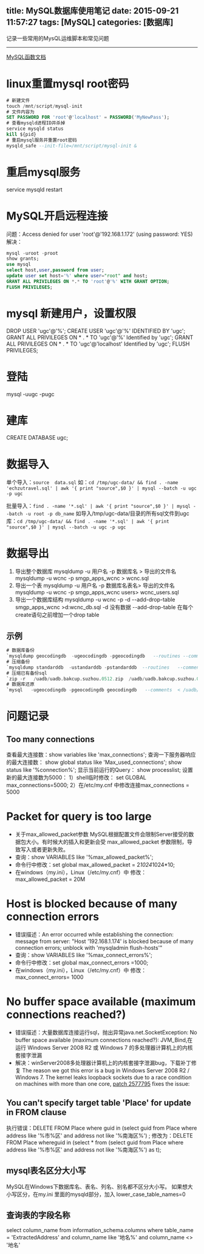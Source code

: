 title: MySQL数据库使用笔记
date: 2015-09-21 11:57:27
tags: [MySQL]
categories: [数据库]
---

记录一些常用的MysQL运维脚本和常见问题

- - -
<!-- more -->
[MySQL函数文档](http://dev.mysql.com/doc/refman/5.7/en/string-functions.html)

# linux重置mysql root密码
```sql
# 新建文件
touch /mnt/script/mysql-init
# 文件内容为
SET PASSWORD FOR 'root'@'localhost' = PASSWORD('MyNewPass');
# 查看mysqld进程ID并杀掉
service mysqld status
kill ${pid}
# 重启mysql服务并重置root密码
mysqld_safe --init-file=/mnt/script/mysql-init &
```

# 重启mysql服务
service mysqld restart

# MySQL开启远程连接
问题：Access denied for user 'root'@'192.168.1.172' (using password: YES)
解决：

``` sql
mysql -uroot -proot
show grants;
use mysql
select host,user,password from user;
update user set host='%' where user="root" and host;
GRANT ALL PRIVILEGES ON *.* TO 'root'@'%' WITH GRANT OPTION;
FLUSH PRIVILEGES;
```

# mysql 新建用户，设置权限   
DROP USER 'ugc'@'%';
CREATE USER 'ugc'@'%' IDENTIFIED BY 'ugc';  
GRANT ALL PRIVILEGES ON * . * TO 'ugc'@'%'  Identified by 'ugc';
GRANT ALL PRIVILEGES ON * . * TO 'ugc'@'localhost'  Identified by 'ugc';
FLUSH PRIVILEGES;

# 登陆
mysql -uugc -pugc

# 建库
CREATE DATABASE  ugc;

# 数据导入
单个导入：`source  data.sql`
如：`cd /tmp/ugc-data/ && find . -name 'echzutravel.sql' | awk '{ print "source",$0 }' | mysql --batch -u ugc -p ugc`

批量导入：`find . -name '*.sql' | awk '{ print "source",$0 }' | mysql --batch -u root -p db_name`
如导入/tmp/ugc-data/目录的所有sql文件到ugc库：`cd /tmp/ugc-data/ && find . -name '*.sql' | awk '{ print "source",$0 }' | mysql --batch -u ugc -p ugc`

# 数据导出
1. 导出整个数据库
mysqldump -u 用户名 -p 数据库名 > 导出的文件名
mysqldump -u wcnc -p smgp_apps_wcnc > wcnc.sql
2. 导出一个表
mysqldump -u 用户名 -p 数据库名表名> 导出的文件名
mysqldump -u wcnc -p smgp_apps_wcnc users> wcnc_users.sql
3. 导出一个数据库结构
mysqldump -u wcnc -p -d --add-drop-table smgp_apps_wcnc >d:wcnc_db.sql
-d 没有数据 --add-drop-table 在每个create语句之前增加一个drop table

## 示例
```sql
# 数据库备份
`mysqldump geocodingdb  -ugeocodingdb -pgeocodingdb   --routines --comments > /uadb/geocodingdb.sql`
# 压缩备份
`mysqldump standarddb  -ustandarddb -pstandarddb  --routines   --comments   | gzip -v > /uadb/standarddb.gz`
# 压缩已有备份sql
`zip -r   /uadb/uadb.bakcup.suzhou.0512.zip  /uadb/uadb.bakcup.suzhou.0512`
# 数据库还原
`mysql   -ugeocodingdb -pgeocodingdb geocodingdb   --comments  < /uadb/geocodingdb.sql`
```

# 问题记录
## Too many connections
查看最大连接数：show variables like 'max_connections';
查询一下服务器响应的最大连接数： show global status like 'Max_used_connections';
show status like '%connection%';
显示当前运行的Query： show processlist;
设置新的最大连接数为5000：
1）shell临时修改： set GLOBAL max_connections=5000;
2）在/etc/my.cnf 中修改连接max_connections = 5000

# Packet for query is too large
* 关于max_allowed_packet参数
MySQL根据配置文件会限制Server接受的数据包大小。有时候大的插入和更新会受 max_allowed_packet 参数限制，导致写入或者更新失败。
* 查询：show VARIABLES like '%max_allowed_packet%';
* 命令行中修改：set global max_allowed_packet = 2*1024*1024*10;
* 在windows（my.ini），Linux（/etc/my.cnf）中 修改：max_allowed_packet = 20M

# Host is blocked because of many connection errors
* 错误描述：An error occurred while establishing the connection: message from server: "Host '192.168.1.174' is blocked because of many connection errors; unblock with 'mysqladmin flush-hosts'"
* 查询：show VARIABLES like '%max_connect_errors%';
* 命令行中修改：set global max_connect_errors =1000;
* 在windows（my.ini），Linux（/etc/my.cnf）中 修改：max_connect_errors= 1000

#  No buffer space available (maximum connections reached?)
* 错误描述：大量数据库连接运行sql，抛出异常java.net.SocketException: No buffer space available (maximum connections reached?): JVM_Bind,在运行 Windows Server 2008 R2 或 Windows 7 的多处理器计算机上的内核套接字泄漏
* 解决：winServer2008多处理器计算机上的内核套接字泄漏bug，下载补丁修复
The reason we got this error is a bug in Windows Server 2008 R2 / Windows 7. The kernel leaks loopback sockets due to a race condition on machines with more than one core,
[patch 2577795](http://support.microsoft.com/kb/2577795) fixes the issue:

## You can't specify target table 'Place' for update in FROM clause
执行错误：DELETE   FROM  Place where guid in (select guid  from  Place  where address like '%市%区' and address   not  like '%南海区%') ;
修改为：DELETE   FROM  Place whereguid in (select  * from (select guid  from  Place  where address like '%市%区' and address   not  like '%南海区%')  as t);

## mysql表名区分大小写
MySQL在Windows下数据库名、表名、列名、别名都不区分大小写。
如果想大小写区分，在my.ini 里面的mysqld部分，加入 lower_case_table_names=0

## 查询表的字段名称
select column_name from information_schema.columns where table_name = 'ExtractedAddress' and column_name like '地名%' and  column_name <> '地名'
